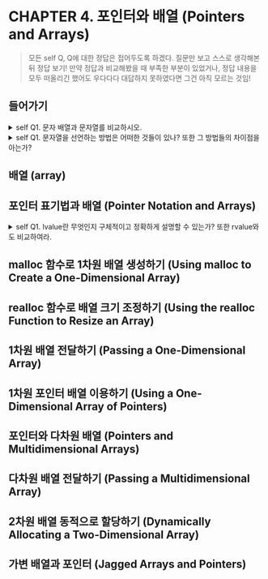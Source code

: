 # CHAPTER 4. 포인터와 배열 (Pointers and Arrays)
> 모든 self Q, Q에 대한 정답은 접어두도록 하겠다. 질문만 보고 스스로 생각해본 뒤 정답 보기!
> 만약 정답과 비교해봤을 때 부족한 부분이 있었거나, 정답 내용을 모두 떠올리긴 했어도 우다다다 대답하지 못하였다면 그건 아직 모르는 것임!
## 들어가기
<details>
<summary>self Q1. 문자 배열과 문자열를 비교하시오.</summary>



</details>
<details>
<summary>self Q1. 문자열을 선언하는 방법은 어떠한 것들이 있나? 또한 그 방법들의 차이점을 아는가?</summary>

방법1) 포인터 형태 선언  
    
```
    // ex)
    char *a = "hello!";  
``` 
      
방법2) 배열 형태로 선언 (크기 자동 할당)  
    
    ```
    // ex)  
    char a[] = "hello!";
    ```  
    
    /* 방법2의 진행 순서  
        1. 메모리 어딘가에 "hello!"가 할당된다.  
        2. char *a 변수가 선언된다.  
        3. a는 h의 주소값을 가리킨다. (*string = 'h') */
      
 
- 두 방법의 공톰점
    
    - 포맷팅 양식이 %s로 같다.
    
    - 문자열 전체 출력 결과가 같다.
- 두 방법의 차이점
    
   - 할당된 메모리 영역의 크기가 다르다.  
        -> sizeof함수를 적용해봤을 때,방법1의 경우 8(포인터 자료형 크기)이고 방법2의 경우 6(비열 크기)임
    
   - 할당된 메모리 영역의 위치가 다르다.  
    
   - 배열 형태는 내용 수정 가능, 포인터 형태는 내용 수정 불가능 (리터럴 상수)
    
    
  

</details>


## 배열 (array)


## 포인터 표기법과 배열 (Pointer Notation and Arrays)

<details>
    <summary>self Q1. lvalue란 무엇인지 구체적이고 정확하게 설명할 수 있는가? 또한 rvalue와도 비교하여라. </summary>
    * Lvalue와 Rvalue는 소스코드상에서만 볼 수 있는 문법적 요소로, 소스코드가 컴파일 된 후 프로그램이 실행되는 시점에서는 L/Rvalue를 논하는 것은 읭미없는 행위임  
    
    1) Lvalue(left value 또는 locator value) : 메모리 위치를 참조하는 식
    
        - object를 표기할 수 있는 것. (void 타입의 object 제외)  
    
              ```
    // ex)  
    int a = 10;  
    
    // a라는 것은 10이라는 값이 들어있는 공간인 object를 의미.  
    // 식별자 a라는 것이 10이 들어있는 object를 표기하기 위해 사용된다고 말할 수 있음.
    ``` 
      
        - 주로 Lvalue가 식별자(변수, 함수, 클래스 등)를 의미  
    
        - 모든 Lvalue는 Rvlue이지만, Rvalue는 Lvalue가 아닐 수 있다.  
    
        - 존재하지 않는 object를 표기하는 p[10]이나 *(p+4) 또한 Lvalue임.  
          이러한 Lvalue를 사용하는 것은 미정의 동작(undefined behavior)임.
    
    2) Rvalue(right value) : 해당 표현식이 끝나면 더 이상 참조 불가능 


</details>

## malloc 함수로 1차원 배열 생성하기 (Using malloc to Create a One-Dimensional Array)


## realloc 함수로 배열 크기 조정하기 (Using the realloc Function to Resize an Array)


## 1차원 배열 전달하기 (Passing a One-Dimensional Array)


## 1차원 포인터 배열 이용하기 (Using a One-Dimensional Array of Pointers)


## 포인터와 다차원 배열 (Pointers and Multidimensional Arrays)


## 다차원 배열 전달하기 (Passing a Multidimensional Array)


## 2차원 배열 동적으로 할당하기 (Dynamically Allocating a Two-Dimensional Array)


## 가변 배열과 포인터 (Jagged Arrays and Pointers)

